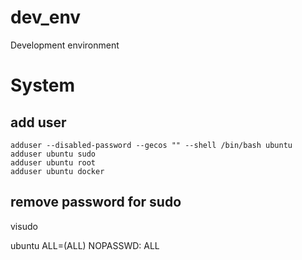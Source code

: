 # dev_env
Development environment

# System

## add user

```
adduser --disabled-password --gecos "" --shell /bin/bash ubuntu
adduser ubuntu sudo
adduser ubuntu root
adduser ubuntu docker
```
## remove password for sudo

visudo

ubuntu ALL=(ALL) NOPASSWD: ALL

